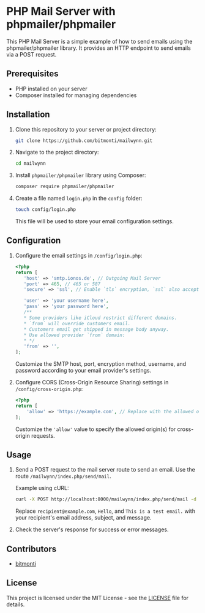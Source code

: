 # PHP Mail Server with phpmailer/phpmailer

This PHP Mail Server is a simple example of how to send emails using the phpmailer/phpmailer library. It provides an HTTP endpoint to send emails via a POST request.

## Prerequisites

- PHP installed on your server
- Composer installed for managing dependencies

## Installation

1. Clone this repository to your server or project directory:

   ```bash
   git clone https://github.com/bitmonti/mailwynn.git
   ```

2. Navigate to the project directory:

   ```bash
   cd mailwynn
   ```

3. Install `phpmailer/phpmailer` library using Composer:

   ```bash
   composer require phpmailer/phpmailer
   ```

4. Create a file named `login.php` in the `config` folder:

   ```bash
   touch config/login.php
   ```

   This file will be used to store your email configuration settings.

## Configuration

1. Configure the email settings in `/config/login.php`:

   ```php
   <?php
   return [
      'host' => 'smtp.ionos.de', // Outgoing Mail Server
      'port' => 465, // 465 or 587
      'secure' => 'ssl', // Enable `tls` encryption, `ssl` also accepted

      'user' => 'your username here',
      'pass' => 'your password here',
      /**
      * Some providers like iCloud restrict different domains.
      * `from` will override customers email.
      * Customers email get shipped in message body anyway.
      * Use allowed provider `from` domain:
      * */
      'from' => '',
   ];
   ```

   Customize the SMTP host, port, encryption method, username, and password according to your email provider's settings.

2. Configure CORS (Cross-Origin Resource Sharing) settings in `/config/cross-origin.php`:

   ```php
   <?php
   return [
       'allow' => 'https://example.com', // Replace with the allowed origin or all '*'
   ];
   ```

   Customize the `'allow'` value to specify the allowed origin(s) for cross-origin requests.

## Usage

1. Send a POST request to the mail server route to send an email. Use the route `/mailwynn/index.php/send/mail`.

   Example using cURL:

   ```bash
   curl -X POST http://localhost:8000/mailwynn/index.php/send/mail -d "to=recipient@example.com&subject=Hello&message=This is a test email."
   ```

   Replace `recipient@example.com`, `Hello`, and `This is a test email.` with your recipient's email address, subject, and message.

2. Check the server's response for success or error messages.

## Contributors

- [bitmonti](https://github.com/bitmonti)

## License

This project is licensed under the MIT License - see the [LICENSE](LICENSE) file for details.
